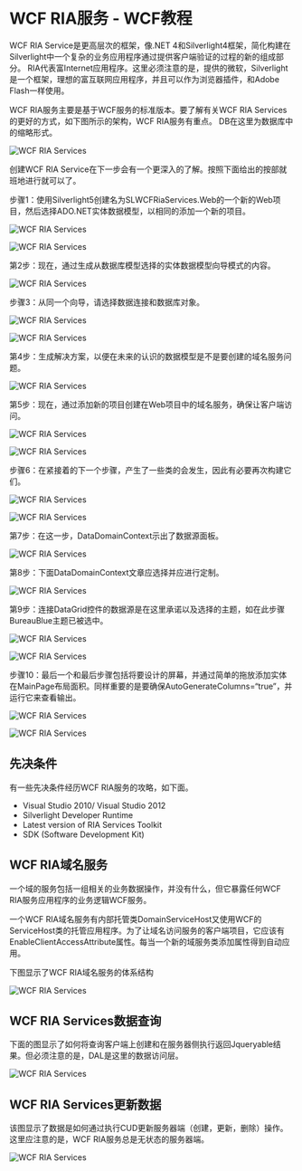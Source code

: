 # WCF RIA服务 - WCF教程

WCF RIA Service是更高层次的框架，像.NET 4和Silverlight4框架，简化构建在Silverlight中一个复杂的业务应用程序通过提供客户端验证的过程的新的组成部分。 RIA代表富Internet应用程序。这里必须注意的是，提供的微软，Silverlight是一个框架，理想的富互联网应用程序，并且可以作为浏览器插件，和Adobe Flash一样使用。

WCF RIA服务主要是基于WCF服务的标准版本。要了解有关WCF RIA Services的更好的方式，如下图所示的架构，WCF RIA服务有重点。 DB在这里为数据库中的缩略形式。

![WCF RIA Services](../img/0GKQX3-0.jpg)

创建WCF RIA Service在下一步会有一个更深入的了解。按照下面给出的按部就班地进行就可以了。

步骤1：使用Silverlight5创建名为SLWCFRiaServices.Web的一个新的Web项目，然后选择ADO.NET实体数据模型，以相同的添加一个新的项目。

![WCF RIA Services](../img/0GKW050-1.jpg)

![WCF RIA Services](../img/0GKR936-2.jpg)

第2步：现在，通过生成从数据库模型选择的实体数据模型向导模式的内容。

![WCF RIA Services](../img/0GKT025-3.jpg)

步骤3：从同一个向导，请选择数据连接和数据库对象。

![WCF RIA Services](../img/0GKQG2-4.jpg)

![WCF RIA Services](../img/0GKW036-5.jpg)

第4步：生成解决方案，以便在未来的认识的数据模型是不是要创建的域名服务问题。

![WCF RIA Services](../img/0GKW323-6.jpg)

第5步：现在，通过添加新的项目创建在Web项目中的域名服务，确保让客户端访问。

![WCF RIA Services](../img/0GKRO8-7.jpg)

![WCF RIA Services](../img/0GKQK7-8.jpg)

步骤6：在紧接着的下一个步骤，产生了一些类的会发生，因此有必要再次构建它们。

![WCF RIA Services](../img/0GKR405-9.jpg)

![WCF RIA Services](../img/0GKU647-10.jpg)

第7步：在这一步，DataDomainContext示出了数据源面板。

![WCF RIA Services](../img/0GKQ642-11.jpg)

第8步：下面DataDomainContext文章应选择并应进行定制。

![WCF RIA Services](../img/0GKW329-12.jpg)

第9步：连接DataGrid控件的数据源是在这里承诺以及选择的主题，如在此步骤BureauBlue主题已被选中。

![WCF RIA Services](../img/0GKR115-13.jpg)

![WCF RIA Services](../img/0GKS4a-14.jpg)

步骤10：最后一个和最后步骤包括将要设计的屏幕，并通过简单的拖放添加实体在MainPage布局面积。同样重要的是要确保AutoGenerateColumns=“true”，并运行它来查看输出。

![WCF RIA Services](../img/0GKQ0E-15.jpg)

![WCF RIA Services](../img/0GKQ0Z-16.jpg)

## 先决条件

有一些先决条件经历WCF RIA服务的攻略，如下面。

*   Visual Studio 2010/ Visual Studio 2012
*   Silverlight Developer Runtime
*   Latest version of RIA Services Toolkit
*   SDK (Software Development Kit)

## WCF RIA域名服务

一个域的服务包括一组相关的业务数据操作，并没有什么，但它暴露任何WCF RIA服务应用程序的业务逻辑WCF服务。

一个WCF RIA域名服务有内部托管类DomainServiceHost又使用WCF的ServiceHost类的托管应用程序。为了让域名访问服务的客户端项目，它应该有EnableClientAccessAttribute属性。每当一个新的域服务类添加属性得到自动应用。

下图显示了WCF RIA域名服务的体系结构

![WCF RIA Services](../img/0GKT261-17.jpg)

## WCF RIA Services数据查询

下面的图显示了如何将查询客户端上创建和在服务器侧执行返回Jqueryable结果。但必须注意的是，DAL是这里的数据访问层。

![WCF RIA Services](../img/0GKU161-18.jpg)

## WCF RIA Services更新数据

该图显示了数据是如何通过执行CUD更新服务器端（创建，更新，删除）操作。这里应注意的是，WCF RIA服务总是无状态的服务器端。

![WCF RIA Services](../img/0GKT348-19.jpg)

